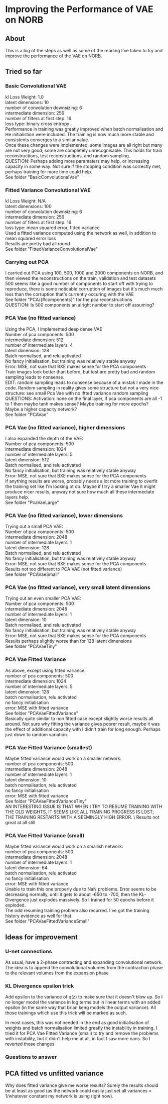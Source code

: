 # Improving the Performance of VAE on NORB

## About
This is a log of the steps as well as some of the reading I've taken to try and improve the performance of the VAE on NORB.

## Tried so far

### Basic Convolutional VAE
kl Loss Weight: 1.0 \
latent dimensions: 10 \
number of convolution downsizing: 6 \
intermediate dimension: 256 \
number of filters at first step: 16 \
loss type: binary cross entropy \
Performance in training was greatly improved when batch normalisation and He initialistion were included. The training is now much more stable and consistents converges to a similar value. \
Once these changes were implemented, some images are all right but many are not very good; some are completely unrecognisable. This holds for train reconstructions, test reconstructions, and random sampling. \
QUESTION: Perhaps adding more paramaters may help, or increasing capacity in some way. Not sure if the stopping condition was correctly met, perhaps training for more time could help. \
See folder "BasicConvolutionalVae"

### Fitted Variance Convolutional VAE
kl Loss Weight: N/A \
latent dimensions: 100 \
number of convolution downsizing: 6 \
intermediate dimension: 256 \
number of filters at first step: 16 \
loss type: mean squared error, fitted variance \
Used a fitted variance computed using the network as well, in addition to mean squared error loss \
Results are pretty bad all round \
See folder "FittedVarianceConvolutionalVae"

### Carrying out PCA
I carried out PCA using 100, 500, 1000 and 2000 components on NORB, and then viewed the reconstructions on the train, validation and test datasets \
500 seems like a good number of components to start off with trying to reproduce, there is some noticable corruption of images but it's much much less than the corruption that's currently occuring with the  VAE \
See folder "PCA/{#components}" for the pca reconstructions \
QUESTION: Is 500 components an alright number to start off assuming?

### PCA Vae (no fitted variance)
Using the PCA, I implemented deep dense VAE \
Number of pca components: 500 \
intermediate dimension: 512 \
number of intermediate layers: 4 \
latent dimension: 128 \
Batch normalised, and relu activated \
No fancy initialisation, but training was relatively stable anyway \
Error: MSE, not sure that BXE makes sense for the PCA components \
Train images look better than before, but test are pretty bad and random sampling leads to nonsense. \
EDIT: random sampling leads to nonsense because of a mistak I made in the code. Random sampling in reality gives some structure but not a very nice structure: see small Pca Vae with no iftted variance random sampling
QUESTIONS: Activation: none on the final layer, if pca components are all -1 to 1 then maybe tanh makes sense? Maybe training for more epochs? Maybe a higher capacity network? \
See folder "PCAVae"

### PCA Vae (no fitted variance), higher dimensions
I also expanded the depth of the VAE: \
Number of pca components: 500 \
intermediate dimension: 1024 \
number of intermediate layers: 5 \
latent dimension: 512 \
Batch normalised, and relu activated \
No fancy initialisation, but training was relatively stable anyway \
Error: MSE, not sure that BXE makes sense for the PCA components \
If anything results are worse, probably needs a lot more training to overfit the training set like I'm looking ot do. Maybe if I try a smaller Vae it might produce nicer results, anyway not sure how much all these intermediate layers help. \
See folder "PcaVaeLarge"

### PCA Vae (no fitted variance), lower dimensions
Trying out a small PCA VAE: \
Number of pca components: 500 \
intermediate dimension: 2048 \
number of intermediate layers: 1 \
latent dimension: 128 \
Batch normalised, and relu activated \
No fancy initialisation, but training was relatively stable anyway \
Error: MSE, not sure that BXE makes sense for the PCA components \
Results not too different to PCA VAE (not fitted variance) \
See folder "PCAVaeSmall"

### PCA Vae (no fitted variance), very small latent dimensions
Trying out an even smaller PCA VAE: \
Number of pca components: 500 \
intermediate dimension: 2048 \
number of intermediate layers: 1 \
latent dimension: 10 \
Batch normalised, and relu activated \
No fancy initialisation, but training was relatively stable anyway \
Error: MSE, not sure that BXE makes sense for the PCA components \
Results perhaps slightly worse than for 128 latent dimensions \
See folder "PCAVaeTiny"

### PCA Vae Fitted Variance
As above, except using fitted variance: \
number of pca components: 500 \
intermediate dimension: 1024 \
number of intermediate layers: 5 \
latent dimension: 128 \
batch normalisation, relu activated \
no fancy initialisation \
error: MSE with fitted variance \
See folder "PCAVaeFittedVariance" \
Basically quite similar to non fitted case except slightly worse results all around. Not sure why fitting the variance gives poorer result, maybe it was the effect of additional capacity with I didn't train for long enough. Perhaps just down to random variation.

### PCA Vae Fitted Variance (smallest)
Maybe fitted variance would work on a smaller network: \
number of pca components: 500 \
intermediate dimension: 2048 \
number of intermediate layers: 1 \
latent dimension: 10 \
batch normalisation, relu activated \
no fancy initialisation \
error: MSE with fitted variance \
See folder "PCAVaeFittedVarianceTiny" \
AN INTERESTING ISSUE IS THAT WHEN I TRY TO RESUME TRAINING WITH THE OLD WEIGHTS, IT SEEMS LIKE ALL TRAINING PROGRESS IS LOST; THE TRAINING RESTARTS WITH A SEEMINGLY HIGH ERROR. \ 
Results not great at all still

### PCA Vae Fitted Variance (small)
Maybe fitted variance would work on a smallish network: \
number of pca components: 500 \
intermediate dimension: 2048 \
number of intermediate layers: 1 \
latent dimension: 64 \
batch normalisation, relu activated \
no fancy initialisation \
error: MSE with fitted variance \
Unable to train this one properly due to NaN problems. Error seems to be decreasing normally, until it gets to about -650 to -700, then the KL-Divergence just explodes massively. So  I trained for 50 epochs before it exploded.\
The odd resuming training problem also recurred. I've got the training history evidence as well for that.\
See folder "PCAVaeFittedVarianceSmall" 

## Ideas for improvement

### U-net connections
As usual, have a 2-phase contracting and expanding convolutional network. The idea is to append the convolutional volumes from the contraction phase to the relevant volumes from the expansion phase

### KL Divergence epsilon trick
Add epsilon to the variance of q(z) to make sure that it doesn't blow up. So I no longer model the variance in log terms but in linear terms with an added epsilon (in the same way that brian keng models the output variance). All those trainings which use this trick will be marked as such.

In most cases, this was not needed in the end as good initialisation of weights and batch normalisation limited greatly the instability in training. I tried it for PCA Vae Fitted Variance (small) to try and remove the problems with instability, but it didn't help me at all, in fact I saw more nans. So I reverted those changes

### Questions to answer

## PCA fitted vs unfitted variance
Why does fitted variance give me worse results? Surely the results should be at least as good (as the network could easily just set all variances = 1/whatever constant my network is using right now).